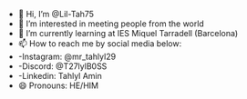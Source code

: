 - 👋 Hi, I’m @Lil-Tah75
- 👀 I’m interested in meeting people from the world
- 🌱 I’m currently learning at IES Miquel Tarradell (Barcelona)
- 📫 How to reach me by social media below:
-   -Instagram: @mr_tahlyl29
-   -Discord: @T27lylB0SS
-   -Linkedin: Tahlyl Amin
- 😄 Pronouns: HE/HIM

<!---
Lil-Tah75/Lil-Tah75 is a ✨ special ✨ repository because its `README.md` (this file) appears on your GitHub profile.
You can click the Preview link to take a look at your changes.
--->
